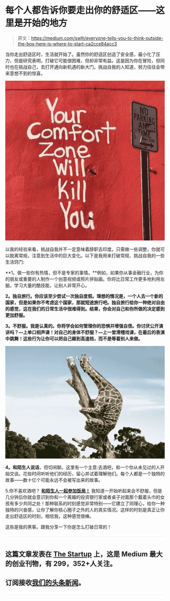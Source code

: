 # 每个人都告诉你要走出你的舒适区——这里是开始的地方

> 原文：<https://medium.com/swlh/everyone-tells-you-to-think-outside-the-box-here-is-where-to-start-ca2cce84acc3>

当你走出舒适区时，生活就开始了。虽然你的舒适区创造了安全感，最小化了压力，但是研究表明，打破它可能很困难，但却非常有益。这是因为你在冒险，但同时也在挑战自己，去打开通向新机遇的新大门。挑战自我的人知道，努力往往会带来意想不到的惊喜。

![](img/f235326f5803123ea6cb31240baab8f1.png)

以我的经验来看，挑战自我并不一定意味着辞职去印度。只需做一些调整，你就可以脱离常规，注意到生活中的巨大变化。以下是我用来打破常规、挑战自我的一些生活窍门:

**1。做一些你有热情，但不是专家的事情。**例如，如果你从事金融行业，为你的朋友或重要的人制作一个创意视频或照片拼贴画。你将比日常工作更多地利用左脑，学习大量的酷技能，让别人非常开心。

**2。独自旅行。你应该至少尝试一次独自度假。理想的情况是，一个人去一个新的国家，但是如果你不考虑这个国家，那就短途旅行吧。独自旅行给你一种绝对自由的感觉，这在我们的日常生活中很难得到。结果，你会对自己和你所做的决定感到更加舒服。**

**3。不舒服。我是认真的。你将学会如何管理你的恐惧并增强自信。你讨厌公开演讲吗？—上单口相声课！对自己的身体不舒服？—上一堂滑稽戏课，在最后的表演中跳舞！这些行为让你可以把自己踢到高速档，而不是等着别人来做。**

![](img/6cd856719a17216b8d4bb820e0efc4eb.png)

**4。和陌生人说话**，但切闲聊。这里有一个主意:去酒吧，和一个你从未见过的人开始交谈。花些时间听听他们的经历，留心并试着理解他们。每个人都是一个独特的故事——数十亿个可能永远不会被写出来的故事。

5.你不喜欢酒吧？ [**和陌生人一起参加饭局！**](https://kinza.life/collections/all-kinza-experiences) 我知道一开始听起来会不舒服，但是几分钟后你就会意识到你和一个离婚的投资银行家或者桌子对面那个戴着头巾的女孩有多少共同之处！那种联系的时刻感觉非常特别——它建立了同理心，给你一种独特的兴奋感，让你了解你核心圈子之外的人的真实情况。这样的时刻是真正让你走出舒适区的时刻，相信我，这种感觉很棒。

这些是我的黑客。跟我分享一下你是怎么打破日常的！

![](img/731acf26f5d44fdc58d99a6388fe935d.png)

## 这篇文章发表在 [The Startup](https://medium.com/swlh) 上，这是 Medium 最大的创业刊物，有 299，352+人关注。

## 订阅接收[我们的头条新闻](http://growthsupply.com/the-startup-newsletter/)。

![](img/731acf26f5d44fdc58d99a6388fe935d.png)